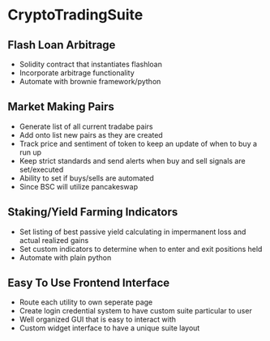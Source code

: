 # CryptoTradingSuite

## Flash Loan Arbitrage
* Solidity contract that instantiates flashloan
* Incorporate arbitrage functionality
* Automate with brownie framework/python

## Market Making Pairs
* Generate list of all current tradabe pairs
* Add onto list new pairs as they are created
* Track price and sentiment of token to keep an update of when to buy a run up
* Keep strict standards and send alerts when buy and sell signals are set/executed
* Ability to set if buys/sells are automated
* Since BSC will utilize pancakeswap

## Staking/Yield Farming Indicators
* Set listing of best passive yield calculating in impermanent loss and actual realized gains
* Set custom indicators to determine when to enter and exit positions held
* Automate with plain python

## Easy To Use Frontend Interface
* Route each utility to own seperate page
* Create login credential system to have custom suite particular to user
* Well organized GUI that is easy to interact with
* Custom widget interface to have a unique suite layout
